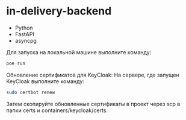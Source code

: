 # in-delivery-backend
- Python
- FastAPI
- asyncpg

Для запуска на локальной машине выполните команду:
```bash
poe run
```
Обновление сертификатов для KeyCloak:
На сервере, где запущен KeyCloak выполните команду:
```bash
sudo certbot renew
```
Затем скопируйте обновленные сертификаты в проект через scp в папки certs и containers/keycloak/certs.